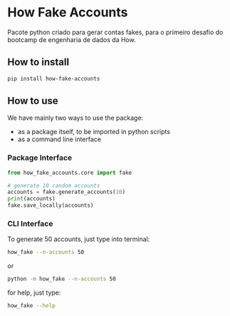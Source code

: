# How Fake Accounts

Pacote python criado para gerar contas fakes, para o primeiro desafio do bootcamp de engenharia de dados da How.

## How to install

```bash
pip install how-fake-accounts
```

## How to use

We have mainly two ways to use the package:
- as a package itself, to be imported in python scripts
- as a command line interface

### Package Interface

```python
from how_fake_accounts.core import fake

# generate 10 random accounts
accounts = fake.generate_accounts(10)
print(accounts)
fake.save_locally(accounts)
```


### CLI Interface

To generate 50 accounts, just type into terminal:

```bash
how_fake --n-accounts 50
```
or
```bash
python -m how_fake --n-accounts 50
```

for help, just type:

```bash
how_fake --help
```

